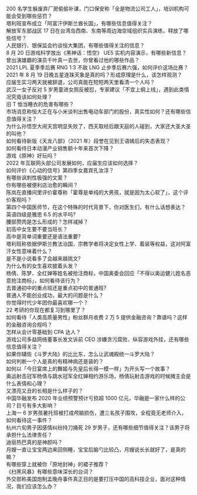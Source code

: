 200 名学生躲废弃厂房偷偷补课，门口保安称「全是物流公司工人」，培训机构可能会受到哪些惩罚？  
塔利班宣布成立「阿富汗伊斯兰酋长国」，有哪些信息值得关注？  
解放军东部战区 17 日在台湾岛西南、东南等周边海空域组织实兵演练，释放了哪些信号？  
人民银行、银保监会约谈恒大集团，有哪些值得关注的信息？  
8 月 20 日游戏科学放出《黑神话：悟空》 UE5 实机内容演示，有哪些新信息？  
曾出演雄霸的演员千叶真一去世，你曾看过他的哪些作品？  
2021 LPL 夏季季后赛 RNG 1:3 不敌 LNG 止步季后赛六强，如何评价这场比赛？  
2021 年 8 月 19 日晚五星连珠天象是真的吗？形成原理是什么，该怎样观测？  
应届生实习两天就被辞退，公司真能在短短两天里看清一个人吗？  
武汉一女子反对 5 岁男童进女厕反被怼，专家建议「不宜上纲上线」，遇到此类情况究竟该如何处理？  
旧 T 恤当睡衣的危害有哪些？  
市场消息称恒大正在与小米谈判出售电动车部门的股份，真实性如何？还有哪些信息值得关注？  
为什么孙悟空大闹天宫明显失败了，西天取经后跟天庭的人碰到，大家还大圣大圣的叫他？  
如何看待新版《天龙八部》（2021 年）段誉在见到王语嫣后的失态表现？  
如何看待日本动漫产业销售额十年来首次下降？  
游戏《原神》好玩吗？  
2022 年互联网头部公司发展如何，应届生应该如何选择？  
如何评价《心动的信号》第四季女嘉宾孔汝淳？  
有哪些讽刺性极强的文案？  
你有哪些被便利店治愈的瞬间？  
陈岚在直播间里评价霍尊称「霍尊是单纯的大男孩，就是因为太心软了」，这个评价客观吗？  
第四个中国医师节，在这个特殊的时代背景下，你对医生们，有什么话想表达？  
英语四级是雅思 6.5 的水平吗?  
腰部赘肉是怎么形成的？怎样减掉？  
初高中女生要不要当班长？  
高中是背单词重要还是语法重要?  
塔利班称依据伊斯兰教法治国，宗教学者将决定女性上学、着装等权益，这对阿富汗女性意味着什么？  
是不是小说看多了会越来越挑文?  
为什么有的女生喜欢披着头发？  
杨倩、陈梦、全红婵等姓名被抢注商标，中国奥委会回应「不得以奥运健儿姓名恶意抢注商标」，如何看待该行为？  
去普通初中的重点班还是重点初中的普通班?  
普通人不能创业成功，最大的问题是什么？  
你觉得时代少年团你最喜欢哪一个？  
22 考研的你现在都复习到哪里了？  
如何看待「人类高质量男性」粉丝群月收费 2 万 5 提供金融咨询？靠谱吗？这样的金融咨询合规吗？  
怎样从会计零基础到 CPA 达人？  
游戏公司多益网络董事长发文诉前 CEO 涉嫌贪污腐败、纵容游戏外挂，还有哪些信息值得关注？  
如果你辅佐《斗罗大陆》的比比东，怎么让武魂殿统一斗罗大陆？  
如何判断一个人是真的有精神病还是装的？  
如何以「今日宴席上的舞姬与先皇后长得一模一样」为开头写一个故事？  
奥运射击冠军杨倩与跳水冠军全红婵相约游乐场，杨倩玩射击游戏的时候摊主会是什么表情和心理？  
又漂亮又丑的长相是什么样子的？  
中国华融发布 2020 年业绩预警预计亏损超 1000 亿元，华融是一家什么样的公司？巨亏有多大影响？  
上海一 6 岁男孩暑托班被打成颅脑损伤，遭三名孩子围攻，全程竟无老师介入，如何看待这一事件？  
杭州六旬男子因感情纠纷持刀捅死 29 岁男子，还有哪些细节值得关注？该男子将承担什么法律责任？  
迪丽热巴真的是神颜吗？  
月嫂一直让宝宝两边来回侧睡，宝宝后脑勺比较凸，月嫂说长长就好了，是真的嘛？  
有哪些穿上就被你「原地封神」的裙子推荐？  
《扫黑风暴》有哪些意味深长的台词？  
外交部称美国炮制孟晚舟事件真正目的是要打压中国的高科技企业，面对这种情况，我们应该怎么办？  
